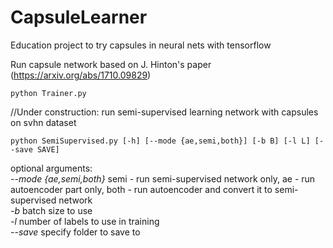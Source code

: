 # CapsuleLearner
Education project to try capsules in neural nets with tensorflow

Run capsule network based on J. Hinton's paper (https://arxiv.org/abs/1710.09829)  
```
python Trainer.py
```

//Under construction: run semi-supervised learning network with capsules on svhn dataset  
```
python SemiSupervised.py [-h] [--mode {ae,semi,both}] [-b B] [-l L] [--save SAVE]  
```
optional arguments:  
*--mode {ae,semi,both}* semi - run semi-supervised network only, ae - run autoencoder part only, both - run autoencoder and convert it to semi-supervised network  
*-b* batch size to use  
*-l* number of labels to use in training  
*--save* specify folder to save to  